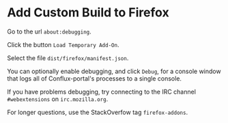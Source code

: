 # Add Custom Build to Firefox

Go to the url `about:debugging`.

Click the button `Load Temporary Add-On`.

Select the file `dist/firefox/manifest.json`.

You can optionally enable debugging, and click `Debug`, for a console window that logs all of Conflux-portal's processes to a single console.

If you have problems debugging, try connecting to the IRC channel `#webextensions` on `irc.mozilla.org`.

For longer questions, use the StackOverfow tag `firefox-addons`.

